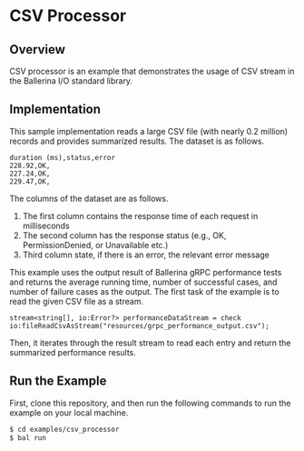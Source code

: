 # CSV Processor

## Overview

CSV processor is an example that demonstrates the usage of CSV stream in the Ballerina I/O standard library.

## Implementation

This sample implementation reads a large CSV file (with nearly 0.2 million) records and provides summarized results. The dataset is as follows.

```csv
duration (ms),status,error
228.92,OK,
227.24,OK,
229.47,OK,
```

The columns of the dataset are as follows.
1. The first column contains the response time of each request in milliseconds
2. The second column has the response status (e.g., OK, PermissionDenied, or Unavailable etc.)
3. Third column state, if there is an error, the relevant error message

This example uses the output result of Ballerina gRPC performance tests and returns the average running time, number of successful cases, and number of failure cases as the output. The first task of the example is to read the given CSV file as a stream.

```ballerina
stream<string[], io:Error?> performanceDataStream = check io:fileReadCsvAsStream("resources/grpc_performance_output.csv");
```

Then, it iterates through the result stream to read each entry and return the summarized performance results.

## Run the Example

First, clone this repository, and then run the following commands to run the example on your local machine.

```sh
$ cd examples/csv_processor
$ bal run
```

